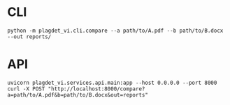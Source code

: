 # CLI

    python -m plagdet_vi.cli.compare --a path/to/A.pdf --b path/to/B.docx --out reports/

# API

    uvicorn plagdet_vi.services.api.main:app --host 0.0.0.0 --port 8000
    curl -X POST "http://localhost:8000/compare?a=path/to/A.pdf&b=path/to/B.docx&out=reports"
